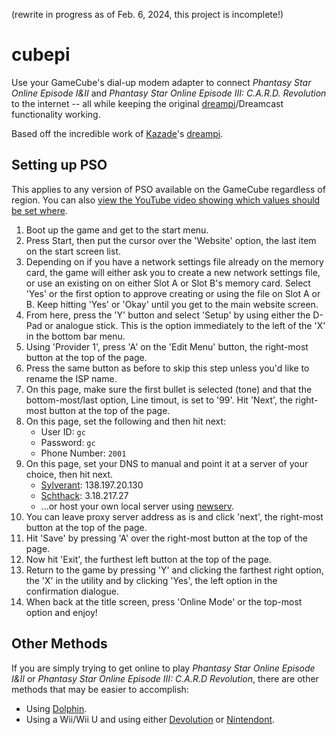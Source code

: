 (rewrite in progress as of Feb. 6, 2024, this project is incomplete!)

# cubepi

Use your GameCube's dial-up modem adapter to connect _Phantasy Star Online Episode I&II_ and _Phantasy Star Online Episode III: C.A.R.D. Revolution_ to the internet -- all while keeping the original [dreampi](https://github.com/Kazade/dreampi)/Dreamcast functionality working.

Based off the incredible work of [Kazade](https://github.com/Kazade)'s [dreampi](https://github.com/Kazade/dreampi).

## Setting up PSO
This applies to any version of PSO available on the GameCube regardless of region. You can also [view the YouTube video showing which values should be set where](https://youtu.be/lhcQLNbucWc?t=40).

1. Boot up the game and get to the start menu.
2. Press Start, then put the cursor over the 'Website' option, the last item on the start screen list.
3. Depending on if you have a network settings file already on the memory card, the game will either ask you to create a new network settings file, or use an existing on on either Slot A or Slot B's memory card. Select 'Yes' or the first option to approve creating or using the file on Slot A or B. Keep hitting 'Yes' or 'Okay' until you get to the main website screen.
4. From here, press the 'Y' button and select 'Setup' by using either the D-Pad or analogue stick. This is the option immediately to the left of the 'X' in the bottom bar menu.
5. Using 'Provider 1', press 'A' on the 'Edit Menu' button, the right-most button at the top of the page.
6. Press the same button as before to skip this step unless you'd like to rename the ISP name.
7. On this page, make sure the first bullet is selected (tone) and that the bottom-most/last option, Line timout, is set to '99'. Hit 'Next', the right-most button at the top of the page.
8. On this page, set the following and then hit next:
    * User ID: `gc`
    * Password: `gc`
    * Phone Number: `2001` 
10. On this page, set your DNS to manual and point it at a server of your choice, then hit next.
    * [Sylverant](https://sylverant.net): 138.197.20.130
    * [Schthack](https://schtserv.com/forums/app.php/welcome): 3.18.217.27
    * ...or host your own local server using [newserv](https://github.com/fuzziqersoftware/newserv).
12. You can leave proxy server address as is and click 'next', the right-most button at the top of the page.
13. Hit 'Save' by pressing 'A' over the right-most button at the top of the page.
14. Now hit 'Exit', the furthest left button at the top of the page.
15. Return to the game by pressing 'Y' and clicking the farthest right option, the 'X' in the utility and by clicking 'Yes', the left option in the confirmation dialogue.
16. When back at the title screen, press 'Online Mode' or the top-most option and enjoy!

## Other Methods
If you are simply trying to get online to play _Phantasy Star Online Episode I&II_ or _Phantasy Star Online Episode III: C.A.R.D Revolution_, there are other methods that may be easier to accomplish:
- Using [Dolphin](https://dolphin-emu.org/).
- Using a Wii/Wii U and using either [Devolution](https://www.gamebrew.org/wiki/Devolution_Wii) or [Nintendont](https://github.com/FIX94/Nintendont).
